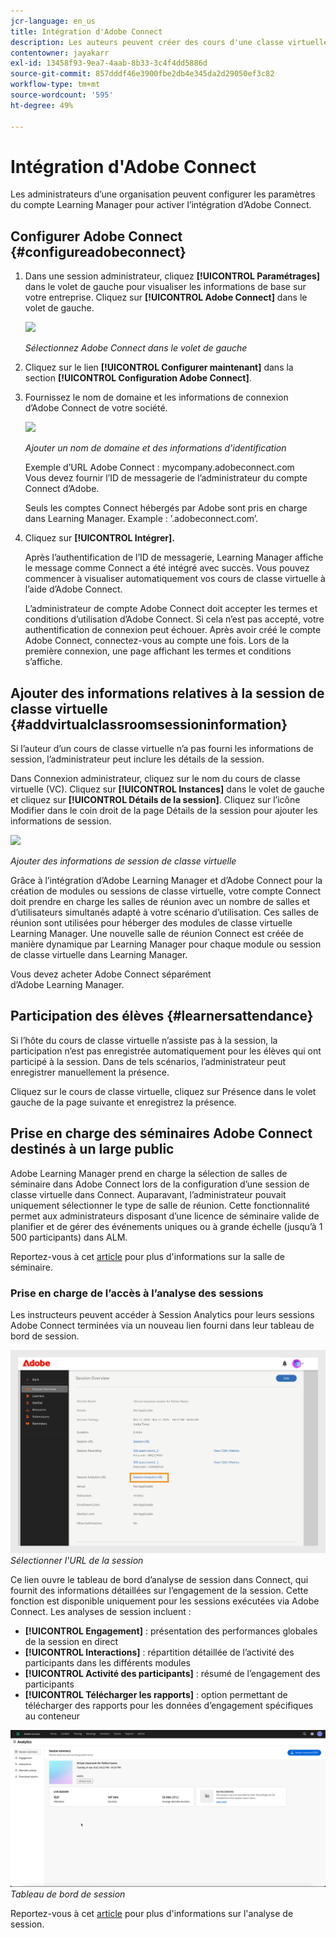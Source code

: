 ```yaml
---
jcr-language: en_us
title: Intégration d'Adobe Connect
description: Les auteurs peuvent créer des cours d'une classe virtuelle avec Adobe Connect pendant le processus de création de cours. Pour activer Adobe Connect pour votre compte Learning Manager, vous devez contacter l'administrateur de votre entreprise.
contentowner: jayakarr
exl-id: 13458f93-9ea7-4aab-8b33-3c4f4dd5886d
source-git-commit: 857dddf46e3900fbe2db4e345da2d29050ef3c82
workflow-type: tm+mt
source-wordcount: '595'
ht-degree: 49%

---
```


# Intégration d&#39;Adobe Connect

Les administrateurs d’une organisation peuvent configurer les paramètres du compte Learning Manager pour activer l’intégration d’Adobe Connect.

## Configurer Adobe Connect {#configureadobeconnect}

1. Dans une session administrateur, cliquez **[!UICONTROL Paramétrages]** dans le volet de gauche pour visualiser les informations de base sur votre entreprise. Cliquez sur **[!UICONTROL Adobe Connect]** dans le volet de gauche.

   ![](assets/left-pane.png)

   *Sélectionnez Adobe Connect dans le volet de gauche*

1. Cliquez sur le lien **[!UICONTROL Configurer maintenant]** dans la section **[!UICONTROL Configuration Adobe Connect]**.

   <!--![](assets/configure-now-connect.png)-->

1. Fournissez le nom de domaine et les informations de connexion d’Adobe Connect de votre société.

   ![](assets/adobeconnect-config.png)

   *Ajouter un nom de domaine et des informations d&#39;identification*

   Exemple d’URL Adobe Connect : mycompany.adobeconnect.com\
   Vous devez fournir l’ID de messagerie de l’administrateur du compte Connect d’Adobe.

   Seuls les comptes Connect hébergés par Adobe sont pris en charge dans Learning Manager. Example : ’.adobeconnect.com’.

1. Cliquez sur **[!UICONTROL Intégrer].**

   Après l’authentification de l’ID de messagerie, Learning Manager affiche le message comme Connect a été intégré avec succès. Vous pouvez commencer à visualiser automatiquement vos cours de classe virtuelle à l’aide d’Adobe Connect.

   L’administrateur de compte Adobe Connect doit accepter les termes et conditions d’utilisation d’Adobe Connect. Si cela n’est pas accepté, votre authentification de connexion peut échouer. Après avoir créé le compte Adobe Connect, connectez-vous au compte une fois. Lors de la première connexion, une page affichant les termes et conditions s’affiche.

   <!--![](assets/mail-confirmation.png)-->

## Ajouter des informations relatives à la session de classe virtuelle {#addvirtualclassroomsessioninformation}

Si l’auteur d’un cours de classe virtuelle n’a pas fourni les informations de session, l’administrateur peut inclure les détails de la session.

Dans Connexion administrateur, cliquez sur le nom du cours de classe virtuelle (VC). Cliquez sur **[!UICONTROL Instances]** dans le volet de gauche et cliquez sur **[!UICONTROL Détails de la session]**.  Cliquez sur l’icône Modifier dans le coin droit de la page Détails de la session pour ajouter les informations de session.

![](assets/session-creation-admin.png)

*Ajouter des informations de session de classe virtuelle*

Grâce à l’intégration d’Adobe Learning Manager et d’Adobe Connect pour la création de modules ou sessions de classe virtuelle, votre compte Connect doit prendre en charge les salles de réunion avec un nombre de salles et d’utilisateurs simultanés adapté à votre scénario d’utilisation. Ces salles de réunion sont utilisées pour héberger des modules de classe virtuelle Learning Manager. Une nouvelle salle de réunion Connect est créée de manière dynamique par Learning Manager pour chaque module ou session de classe virtuelle dans Learning Manager.

Vous devez acheter Adobe Connect séparément d’Adobe Learning Manager.

## Participation des élèves {#learnersattendance}

Si l’hôte du cours de classe virtuelle n’assiste pas à la session, la participation n’est pas enregistrée automatiquement pour les élèves qui ont participé à la session. Dans de tels scénarios, l’administrateur peut enregistrer manuellement la présence.

Cliquez sur le cours de classe virtuelle, cliquez sur Présence dans le volet gauche de la page suivante et enregistrez la présence.

## Prise en charge des séminaires Adobe Connect destinés à un large public

Adobe Learning Manager prend en charge la sélection de salles de séminaire dans Adobe Connect lors de la configuration d’une session de classe virtuelle dans Connect. Auparavant, l’administrateur pouvait uniquement sélectionner le type de salle de réunion. Cette fonctionnalité permet aux administrateurs disposant d’une licence de séminaire valide de planifier et de gérer des événements uniques ou à grande échelle (jusqu’à 1 500 participants) dans ALM.

Reportez-vous à cet [article](https://helpx.adobe.com/adobe-connect/using/creating-seminars.html) pour plus d&#39;informations sur la salle de séminaire.

### Prise en charge de l’accès à l’analyse des sessions

Les instructeurs peuvent accéder à Session Analytics pour leurs sessions Adobe Connect terminées via un nouveau lien fourni dans leur tableau de bord de session.

![](assets/adobe-connect-session-url.png)
_Sélectionner l&#39;URL de la session_

Ce lien ouvre le tableau de bord d’analyse de session dans Connect, qui fournit des informations détaillées sur l’engagement de la session.
Cette fonction est disponible uniquement pour les sessions exécutées via Adobe Connect. Les analyses de session incluent :

* **[!UICONTROL Engagement]** : présentation des performances globales de la session en direct
* **[!UICONTROL Interactions]** : répartition détaillée de l’activité des participants dans les différents modules
* **[!UICONTROL Activité des participants]** : résumé de l’engagement des participants
* **[!UICONTROL Télécharger les rapports]** : option permettant de télécharger des rapports pour les données d’engagement spécifiques au conteneur

![](assets/session-dashboard.png)
_Tableau de bord de session_

Reportez-vous à cet [article](https://helpx.adobe.com/in/adobe-connect/using/session-dashboard.html) pour plus d&#39;informations sur l&#39;analyse de session.
